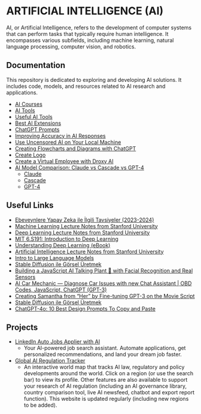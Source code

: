 # ARTIFICIAL INTELLIGENCE (AI)

AI, or Artificial Intelligence, refers to the development of computer systems that can perform tasks that typically require human intelligence. It encompasses various subfields, including machine learning, natural language processing, computer vision, and robotics.

## Documentation

This repository is dedicated to exploring and developing AI solutions. It includes code, models, and resources related to AI research and applications.

- [AI Courses](./ai.courses.md)
- [AI Tools](./ai.tools.md)
- [Useful AI Tools](./useful.ai.tools.md)
- [Best AI Extensions](./extensions.md)
- [ChatGPT Prompts](./chatgpt.prompts.md)
- [Improving Accuracy in AI Responses](./improving.ai.accuracy.md)
- [Use Uncensored AI on Your Local Machine](./uncensored.ai.md)
- [Creating Flowcharts and Diagrams with ChatGPT](./chatgpt.flowcharts.md)
- [Create Logo](./create.logo.md)
- [Create a Virtual Employee with Droxy AI](./create.virtual.employee.with.droxy.md)
- [AI Model Comparison: Claude vs Cascade vs GPT-4](./ai.comparison.md)
  - [Claude](./claude.explanation.md)
  - [Cascade](./cascade.explanation.md)
  - [GPT-4](./gpt4.explanation.md)

## Useful Links

- [Ebeveynlere Yapay Zeka ile İlgili Tavsiyeler (2023-2024)](https://cbddo.gov.tr/arastirma-raporlari/)
- [Machine Learning Lecture Notes from Stanford University](https://github.com/afshinea/stanford-cs-229-machine-learning/tree/master)
- [Deep Learning Lecture Notes from Stanford University](https://github.com/afshinea/stanford-cs-230-deep-learning)
- [MIT 6.S191: Introduction to Deep Learning](https://www.youtube.com/watch?v=ErnWZxJovaM&list=PLtBw6njQRU-rwp5__7C0oIVt26ZgjG9NI&t=29s)
- [Understanding Deep Learning (eBook)](https://udlbook.github.io/udlbook/)
- [Artificial Intelligence Lecture Notes from Stanford University](https://github.com/afshinea/stanford-cs-221-artificial-intelligence)
- [Intro to Large Language Models](https://www.youtube.com/watch?v=zjkBMFhNj_g)
- [Stable Diffusion ile Görsel Üretmek](https://www.youtube.com/watch?v=DcwH_95F_pU)
- [Building a JavaScript AI Talking Plant 🌱 with Facial Recognition and Real Sensors](https://matemarschalko.medium.com/building-a-javascript-ai-talking-plant-with-facial-recognition-and-real-sensors-74364f005ae5)
- [AI Car Mechanic — Diagnose Car Issues with new Chat Assistant | OBD Codes, JavaScript, ChatGPT (GPT-3)](https://matemarschalko.medium.com/ai-car-mechanic-diagnose-car-issues-with-new-chat-assistant-obd-codes-javascript-chatgpt-d69b77405c39)
- [Creating Samantha from “Her” by Fine-tuning GPT-3 on the Movie Script](https://matemarschalko.medium.com/creating-samantha-from-her-by-fine-tuning-gpt-3-on-the-movie-script-dabdbf78b883)
- [Stable Diffusion ile Görsel Üretmek](https://www.youtube.com/watch?v=DcwH_95F_pU)
- [ChatGPT-4o: 10 Best Design Prompts To Copy and Paste](https://x.com/heypearlai/status/1920081125751288275?t=__ZHck0dmT4Bt0fBKkpndQ&s=35)

## Projects

- [LinkedIn Auto Jobs Applier with AI](https://github.com/feder-cr/linkedIn_auto_jobs_applier_with_AI)
  - Your AI-powered job search assistant. Automate applications, get personalized recommendations, and land your dream job faster.
- [Global AI Regulation Tracker](https://www.techieray.com/GlobalAIRegulationTracker)
  - An interactive world map that tracks AI law, regulatory and policy developments around the world. Click on a region (or use the search bar) to view its profile. Other features are also available to support your research of AI regulation (including an AI governance library, country comparison tool, live AI newsfeed, chatbot and export report function). This website is updated regularly (including new regions to be added).
